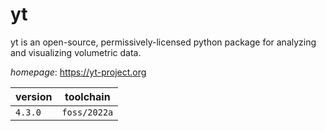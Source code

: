 # yt

yt is an open-source, permissively-licensed python package for  analyzing and visualizing volumetric data.

*homepage*: <https://yt-project.org>

version | toolchain
--------|----------
``4.3.0`` | ``foss/2022a``
